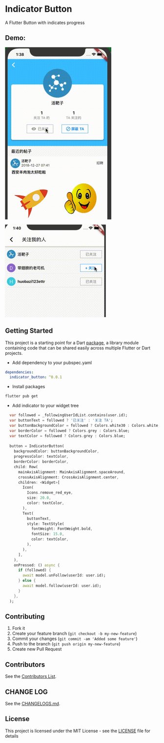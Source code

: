 # Indicator Button

A Flutter Button with indicates progress


## Demo:

![Demo 1](/demo1.gif?raw=true)

![Demo 2](/demo2.gif?raw=true)

## Getting Started

This project is a starting point for a Dart
[package](https://flutter.dev/developing-packages/),
a library module containing code that can be shared easily across
multiple Flutter or Dart projects.



- Add dependency to your pubspec.yaml
```yaml
dependencies:
  indicator_button: ^0.0.1
```

- Install packages

```bash
flutter pub get
```

- Add indicator to your widget tree
```dart
  var followed = _followingUserIdList.contains(user.id);
  var buttonText = followed ? '已关注' : '关注 TA';
  var buttonBackgroundColor = followed ? Colors.white30 : Colors.white;
  var borderColor = followed ? Colors.grey : Colors.blue;
  var textColor = followed ? Colors.grey : Colors.blue;

  button = IndicatorButton(
    backgroundColor: buttonBackgroundColor,
    progressColor: textColor,
    borderColor: borderColor,
    child: Row(
      mainAxisAlignment: MainAxisAlignment.spaceAround,
      crossAxisAlignment: CrossAxisAlignment.center,
      children: <Widget>[
        Icon(
          Icons.remove_red_eye,
          size: 20.0,
          color: textColor,
        ),
        Text(
          buttonText,
          style: TextStyle(
            fontWeight: FontWeight.bold,
            fontSize: 15.0,
            color: textColor,
          ),
        ),
      ],
    ),
    onPressed: () async {
      if (followed) {
        await model.unFollow(userId: user.id);
      } else {
        await model.follow(userId: user.id);
      }
    },
  );
```

## Contributing

1. Fork it
2. Create your feature branch (`git checkout -b my-new-feature`)
3. Commit your changes (`git commit -am 'Added some feature'`)
4. Push to the branch (`git push origin my-new-feature`)
5. Create new Pull Request

## Contributors

See the [Contributors List](https://github.com/huobazi/indicator_button/graphs/contributors).

## CHANGE LOG

See the [CHANGELOGS.md](/CHANGELOG.md).


## License

This project is licensed under the MIT License - see the [LICENSE](/LICENSE) file for details


